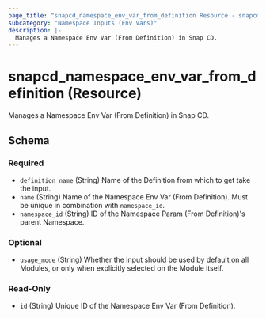 ```yaml
---
page_title: "snapcd_namespace_env_var_from_definition Resource - snapcd"
subcategory: "Namespace Inputs (Env Vars)"
description: |-
  Manages a Namespace Env Var (From Definition) in Snap CD.
---
```


# snapcd_namespace_env_var_from_definition (Resource)

Manages a Namespace Env Var (From Definition) in Snap CD.




<!-- schema generated by tfplugindocs -->
## Schema

### Required

- `definition_name` (String) Name of the Definition from which to get take the input.
- `name` (String) Name of the Namespace Env Var (From Definition).  Must be unique in combination with `namespace_id`.
- `namespace_id` (String) ID of the Namespace Param (From Definition)'s parent Namespace.

### Optional

- `usage_mode` (String) Whether the input should be used by default on all Modules, or only when explicitly selected on the Module itself.

### Read-Only

- `id` (String) Unique ID of the Namespace Env Var (From Definition).
